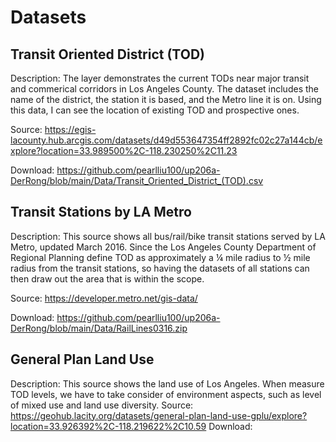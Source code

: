 # Datasets
## Transit Oriented District (TOD)
Description: The layer demonstrates the current TODs near major transit and commerical corridors in Los Angeles County. The dataset includes the name of the district, the station it is based, and the Metro line it is on. Using this data, I can see the location of existing TOD and prospective ones.

Source: https://egis-lacounty.hub.arcgis.com/datasets/d49d553647354ff2892fc02c27a144cb/explore?location=33.989500%2C-118.230250%2C11.23

Download: https://github.com/pearlliu100/up206a-DerRong/blob/main/Data/Transit_Oriented_District_(TOD).csv

## Transit Stations by LA Metro
Description: This source shows all bus/rail/bike transit stations served by LA Metro, updated March 2016. Since the Los Angeles County Department of Regional Planning define TOD as approximately a ¼ mile radius to ½ mile radius from the transit stations, so having the datasets of all stations can then draw out the area that is within the scope.

Source: https://developer.metro.net/gis-data/

Download: https://github.com/pearlliu100/up206a-DerRong/blob/main/Data/RailLines0316.zip

## General Plan Land Use
Description: This source shows the land use of Los Angeles. When measure TOD levels, we have to take consider of environment aspects, such as level of mixed use and land use diversity. 
Source: https://geohub.lacity.org/datasets/general-plan-land-use-gplu/explore?location=33.926392%2C-118.219622%2C10.59
Download:
